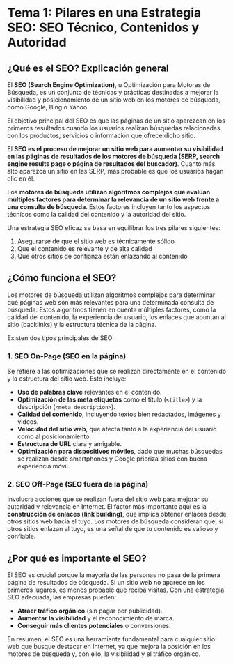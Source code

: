 # Tema 1: Pilares en una Estrategia SEO: SEO Técnico, Contenidos y Autoridad

## ¿Qué es el SEO? Explicación general 

El **SEO (Search Engine Optimization)**, u Optimización para Motores de Búsqueda, es un conjunto de técnicas y prácticas destinadas a mejorar la visibilidad y posicionamiento de un sitio web en los motores de búsqueda, como Google, Bing o Yahoo. 

El objetivo principal del SEO es que las páginas de un sitio aparezcan en los primeros resultados cuando los usuarios realizan búsquedas relacionadas con los productos, servicios o información que ofrece dicho sitio.

El **SEO es el proceso de mejorar un sitio web para aumentar su visibilidad en las páginas de resultados de los motores de búsqueda (SERP, search engine results page o página de resultados del buscador)**. Cuanto más alto aparezca un sitio en las SERP, más probable es que los usuarios hagan clic en él. 

Los **motores de búsqueda utilizan algoritmos complejos que evalúan múltiples factores para determinar la relevancia de un sitio web frente a una consulta de búsqueda**. Estos factores incluyen tanto los aspectos técnicos como la calidad del contenido y la autoridad del sitio.

Una estrategia SEO eficaz se basa en equilibrar los tres pilares siguientes:

1) Asegurarse de que el sitio web es técnicamente sólido
2) Que el contenido es relevante y de alta calidad 
3) Que otros sitios de confianza están enlazando al contenido

## ¿Cómo funciona el SEO?

Los motores de búsqueda utilizan algoritmos complejos para determinar qué páginas web son más relevantes para una determinada consulta de búsqueda. Estos algoritmos tienen en cuenta múltiples factores, como la calidad del contenido, la experiencia del usuario, los enlaces que apuntan al sitio (backlinks) y la estructura técnica de la página.

Existen dos tipos principales de SEO:

### 1. SEO On-Page (SEO en la página)

Se refiere a las optimizaciones que se realizan directamente en el contenido y la estructura del sitio web. Esto incluye:

- **Uso de palabras clave** relevantes en el contenido.
- **Optimización de las meta etiquetas** como el título (`<title>`) y la descripción (`<meta description>`).
- **Calidad del contenido**, incluyendo textos bien redactados, imágenes y videos.
- **Velocidad del sitio web**, que afecta tanto a la experiencia del usuario como al posicionamiento.
- **Estructura de URL** clara y amigable.
- **Optimización para dispositivos móviles**, dado que muchas búsquedas se realizan desde smartphones y Google prioriza sitios con buena experiencia móvil.

### 2. SEO Off-Page (SEO fuera de la página)

Involucra acciones que se realizan fuera del sitio web para mejorar su autoridad y relevancia en Internet. El factor más importante aquí es la **construcción de enlaces (link building)**, que implica obtener enlaces desde otros sitios web hacia el tuyo. Los motores de búsqueda consideran que, si otros sitios enlazan al tuyo, es una señal de que tu contenido es valioso y confiable.

## ¿Por qué es importante el SEO?

El SEO es crucial porque la mayoría de las personas no pasa de la primera página de resultados de búsqueda. Si un sitio web no aparece en los primeros lugares, es menos probable que reciba visitas. Con una estrategia SEO adecuada, las empresas pueden:

- **Atraer tráfico orgánico** (sin pagar por publicidad).
- **Aumentar la visibilidad** y el reconocimiento de marca.
- **Conseguir más clientes potenciales** o conversiones.

En resumen, el SEO es una herramienta fundamental para cualquier sitio web que busque destacar en Internet, ya que mejora la posición en los motores de búsqueda y, con ello, la visibilidad y el tráfico orgánico.